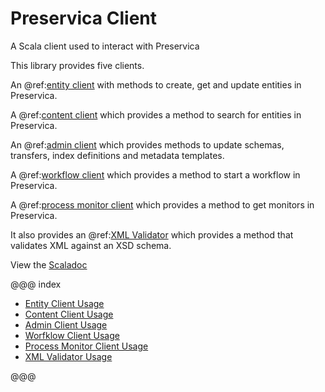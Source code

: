 # Preservica Client

A Scala client used to interact with Preservica

This library provides five clients.

An @ref:[entity client](entity/usage/index.md) with methods to create, get and update entities in Preservica.

A @ref:[content client](content/usage/index.md) which provides a method to search for entities in Preservica.

An @ref:[admin client](admin/usage/index.md) which provides methods to update schemas, transfers, index definitions and metadata templates.

A @ref:[workflow client](workflow/usage/index.md) which provides a method to start a workflow in Preservica.

A @ref:[process monitor client](processmonitor/usage/index.md) which provides a method to get monitors in Preservica.

It also provides an @ref:[XML Validator](xmlvalidator/usage/index.md) which provides a method that validates XML against an XSD schema.

View the [Scaladoc](api/uk/gov/nationalarchives/dp/client/index.html)

@@@ index

* [Entity Client Usage](entity/usage/index.md)
* [Content Client Usage](content/usage/index.md)
* [Admin Client Usage](admin/usage/index.md)
* [Worfklow Client Usage](workflow/usage/index.md)
* [Process Monitor Client Usage](processmonitor/usage/index.md)
* [XML Validator Usage](xmlvalidator/usage/index.md)

@@@
